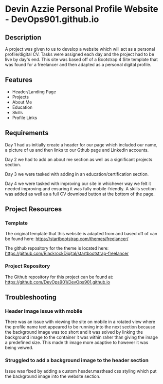 # Devin Azzie Personal Profile Website - DevOps901.github.io

## Description 
A project was given to us to develop a website which will act as a personal profile/digital CV. Tasks were assigned each day and the project had to be live by day's end. This site was based off of a Bootstrap 4 Site template that was found for a freelancer and then adapted as a personal digital profile.

## Features
* Header/Landing Page
* Projects
* About Me
* Education
* Skills
* Profile Links

## Requirements
Day 1 had us initially create a header for our page which included our name, a picture of us and then links to our Gthub page and LinkedIn accounts. 

Day 2 we had to add an about me section as well as a significant projects section.

Day 3 we were tasked with adding in an education/certification section.

Day 4 we were tasked with improving our site in whichever way we felt it needed improving and ensuring it was fully mobile-friendly. A skills section was added as well as a full CV download button at the bottom of the page.

## Project Resources
### Template
The original template that this website is adapted from and based off of can be found here: https://startbootstrap.com/themes/freelancer/

The github repository for the theme is located here: https://github.com/BlackrockDigital/startbootstrap-freelancer

### Project Repository
The Github repository for this project can be found at: https://github.com/DevOps901/DevOps901.github.io

## Troubleshooting
### Header Image issue with mobile 
There was an issue with viewing the  site on mobile in a rotated view where the profile name text appeared to be running into the next section because the background image was too short and it was solved by linking the background image to the container it was within raher than giving the image a predefined size. This made th image more adaptive to however it was being veiwed.

### Struggled to add a background image to the header section
Issue was fixed by adding a custom header.masthead css styling which put the background image into the website section.
